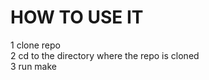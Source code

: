 # HOW TO USE IT
1 clone repo                                                                                                                                                         
2 cd to the directory where the repo is cloned                                                                                                                       
3 run make

